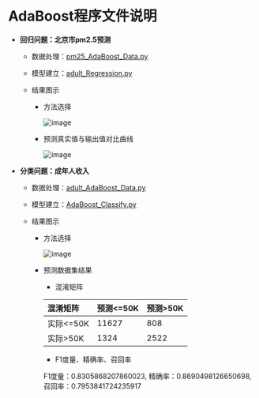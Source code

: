 # AdaBoost程序文件说明

  + **回归问题：北京市pm2.5预测**
  
     + 数据处理：[pm25_AdaBoost_Data.py](https://github.com/Anfany/Machine-Learning-for-Beginner-by-Python3/blob/master/Boosting/AdaBoost/pm25_AdaBoost_Data.py)
     
     + 模型建立：[adult_Regression.py](https://github.com/Anfany/Machine-Learning-for-Beginner-by-Python3/blob/master/Boosting/AdaBoost/adult_Regression.py)
     
     + 结果图示
     
         * 方法选择
       
           ![image](https://github.com/Anfany/Machine-Learning-for-Beginner-by-Python3/blob/master/Boosting/AdaBoost/adaboost_pm25.jpg) 
  
        * 预测真实值与输出值对比曲线 
     
           ![image](https://github.com/Anfany/Machine-Learning-for-Beginner-by-Python3/blob/master/Boosting/AdaBoost/duibi.jpg)
         
 
  
  + **分类问题：成年人收入**
    
     + 数据处理：[adult_AdaBoost_Data.py](https://github.com/Anfany/Machine-Learning-for-Beginner-by-Python3/blob/master/Boosting/AdaBoost/adult_AdaBoost_Data.py)
     
     + 模型建立：[AdaBoost_Classify.py](https://github.com/Anfany/Machine-Learning-for-Beginner-by-Python3/blob/master/Boosting/AdaBoost/AdaBoost_Classify.py)
     
     + 结果图示
     
         * 方法选择
       
           ![image](https://github.com/Anfany/Machine-Learning-for-Beginner-by-Python3/blob/master/Bagging/Random_Forest/ada_adult.jpg) 
  
        * 预测数据集结果
        
           * 混淆矩阵
   
           |  混淆矩阵 | 预测<=50K | 预测>50K |
           |:-------|:-------|:-------|
           | 实际<=50K |   11627 |   808    |
           |  实际>50K |    1324 |   2522  |

           
           * F1度量、精确率、召回率
           
           F1度量：0.8305868207860023, 精确率：0.8690498126650698, 召回率：0.7953841724235917
           

